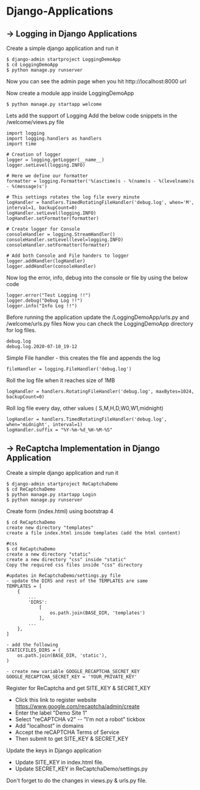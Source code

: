 # Django-Applications

## -> Logging in Django Applications

Create a simple django application and run it
```
$ django-admin startproject LoggingDemoApp
$ cd LoggingDemoApp
$ python manage.py runserver
```
Now you can see the admin page when you hit http://localhost:8000 url

Now create a module app inside LoggingDemoApp
```
$ python manage.py startapp welcome
```

Lets add the support of Logging
Add the below code snippets in the /welcome/views.py file
```
import logging
import logging.handlers as handlers
import time

# Creation of logger
logger = logging.getLogger(__name__)
logger.setLevel(logging.INFO)

# Here we define our formatter
formatter = logging.Formatter('%(asctime)s - %(name)s - %(levelname)s - %(message)s')

# This settings rotates the log file every minute
logHandler = handlers.TimedRotatingFileHandler('debug.log', when='M', interval=1, backupCount=0)
logHandler.setLevel(logging.INFO)
logHandler.setFormatter(formatter)

# Create logger for Console
consoleHandler = logging.StreamHandler()
consoleHandler.setLevel(level=logging.INFO)
consoleHandler.setFormatter(formatter)

# Add both Console and File handers to logger
logger.addHandler(logHandler)
logger.addHandler(consoleHandler)
```

Now log the error, info, debug into the console or file by using the below code
```
logger.error("Test Logging !!")
logger.debug("Debug Log !!")
logger.info("Info Log !!")
```
Before running the application update the /LoggingDemoApp/urls.py and /welcome/urls.py files 
Now you can check the LoggingDemoApp directory for log files.
```
debug.log
debug.log.2020-07-10_19-12
```

Simple File handler - this creates the file and appends the log
```
fileHandler = logging.FileHandler('debug.log')
```
Roll the log file when it reaches size of 1MB
```
logHandler = handlers.RotatingFileHandler('debug.log', maxBytes=1024, backupCount=0)
```
Roll log file every day, other values  ( S,M,H,D,W0,W1,midnight)
```
logHandler = handlers.TimedRotatingFileHandler('debug.log', when='midnight', interval=1)
logHandler.suffix = "%Y-%m-%d_%H-%M-%S"
```

## -> ReCaptcha Implementation in Django Application

Create a simple django application and run it
```
$ django-admin startproject ReCaptchaDemo
$ cd ReCaptchaDemo
$ python manage.py startapp Login
$ python manage.py runserver
```

Create form (index.html) using bootstrap 4
```
$ cd ReCaptchaDemo
create new directory "templates"
create a file index.html inside templates (add the html content)

#css
$ cd ReCaptchaDemo
create a new directory "static"
create a new directory "css" inside "static"
Copy the required css files inside "css" directory

#updates in ReCaptchaDemo/settings.py file
- update the DIRS and rest of the TEMPLATES are same
TEMPLATES = [
    {
        ...
        'DIRS':
            [
                os.path.join(BASE_DIR, 'templates')
            ],
        ...
    },
]

- add the following
STATICFILES_DIRS = (
    os.path.join(BASE_DIR, 'static'),
)

- create new variable GOOGLE_RECAPTCHA_SECRET_KEY
GOOGLE_RECAPTCHA_SECRET_KEY = 'YOUR_PRIVATE_KEY'
```

Register for ReCaptcha and get SITE_KEY & SECRET_KEY
- Click this link to register website https://www.google.com/recaptcha/admin/create
- Enter the label "Demo Site 1"
- Select "reCAPTCHA v2" -- "I'm not a robot" tickbox
- Add "localhost" in domains
- Accept the reCAPTCHA Terms of Service
- Then submit to get SITE_KEY & SECRET_KEY

Update the keys in Django application
- Update SITE_KEY in index.html file.
- Update SECRET_KEY in ReCaptchaDemo/settings.py

Don't forget to do the changes in views.py & urls.py file.
